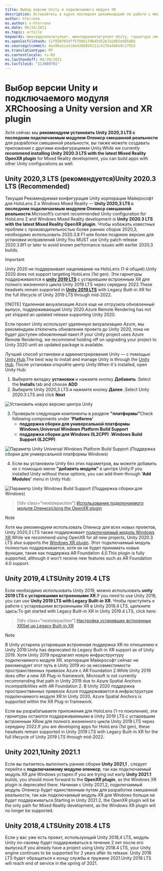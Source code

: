 ```yaml
---
title: Выбор версии Unity и подключаемого модуля XR
description: Оставайтесь в курсе последних рекомендаций по работе с модулями Unity и XR для разработки приложений HoloLens.
author: hferrone
ms.author: v-hferrone
ms.date: 06/24/2021
ms.topic: article
keywords: микседреалититулкит, микседреалититулкит-Unity, гарнитура смешанной реальности, гарнитура Windows Mixed Reality, гарнитура виртуальной реальности, Unity
ms.openlocfilehash: 11f930f014ff579db1f8845d52b7a2d65dd85d6b
ms.sourcegitcommit: 4ea9ba1ca1cde426b016111c4176a4b0a9c17553
ms.translationtype: MT
ms.contentlocale: ru-RU
ms.lasthandoff: 06/30/2021
ms.locfileid: "113080701"
---
```

# <a name="choosing-a-unity-version-and-xr-plugin"></a><span data-ttu-id="c5ba2-104">Выбор версии Unity и подключаемого модуля XR</span><span class="sxs-lookup"><span data-stu-id="c5ba2-104">Choosing a Unity version and XR plugin</span></span>

<span data-ttu-id="c5ba2-105">Хотя сейчас мы **рекомендуем установить Unity 2020,3 LTS с последним подключаемым модулем Опенкср смешанной реальности** для разработки смешанной реальности, вы также можете создавать приложения с другими конфигурациями Unity.</span><span class="sxs-lookup"><span data-stu-id="c5ba2-105">While we currently **recommend installing Unity 2020.3 LTS with the latest Mixed Reality OpenXR plugin** for Mixed Reality development, you can build apps with other Unity configurations as well.</span></span>

## <a name="unity-20203-lts-recommended"></a><span data-ttu-id="c5ba2-106">Unity 2020,3 LTS (рекомендуется)</span><span class="sxs-lookup"><span data-stu-id="c5ba2-106">Unity 2020.3 LTS (Recommended)</span></span>

<span data-ttu-id="c5ba2-107">Текущая Рекомендуемая конфигурация Unity корпорации Майкрософт для HoloLens 2 и Windows Mixed Reality — **Unity 2020,3 LTS с последним подключаемым модулем Опенкср смешанной реальности**.</span><span class="sxs-lookup"><span data-stu-id="c5ba2-107">Microsoft’s current recommended Unity configuration for HoloLens 2 and Windows Mixed Reality development is **Unity 2020.3 LTS with the latest Mixed Reality OpenXR plugin**.</span></span> <span data-ttu-id="c5ba2-108">Чтобы избежать известных проблем с производительностью более ранних сборок 2020,3, необходимо использовать 2020.3.8 F1 или более позднюю версию для установки исправлений Unity.</span><span class="sxs-lookup"><span data-stu-id="c5ba2-108">You MUST use Unity patch release 2020.3.8f1 or later to avoid known performance issues with earlier 2020.3 builds.</span></span>

> [!IMPORTANT]
> <span data-ttu-id="c5ba2-109">Unity 2020 не поддерживает нацеливание на HoloLens (1-й общий).</span><span class="sxs-lookup"><span data-stu-id="c5ba2-109">Unity 2020 does not support targeting HoloLens (1st gen).</span></span> <span data-ttu-id="c5ba2-110">Эти гарнитуры поддерживаются в **[unity 2019 LTS](#unity-20194-lts)** с устаревшим встроенным XR для полного жизненного цикла Unity 2019 LTS через середину 2022.</span><span class="sxs-lookup"><span data-stu-id="c5ba2-110">These headsets remain supported in **[Unity 2019 LTS](#unity-20194-lts)** with Legacy Built-in XR for the full lifecycle of Unity 2019 LTS through mid-2022.</span></span>
>
> [!NOTE]
> <span data-ttu-id="c5ba2-111">Удаленная визуализация Azure еще не отгрузила обновленный выпуск, поддерживающий Unity 2020.</span><span class="sxs-lookup"><span data-stu-id="c5ba2-111">Azure Remote Rendering has not yet shipped an updated release supporting Unity 2020.</span></span>
>
> <span data-ttu-id="c5ba2-112">Если проект Unity использует удаленную визуализацию Azure, мы рекомендуем отключить обновление проекта до Unity 2020, пока не будет доступен обновленный пакет.</span><span class="sxs-lookup"><span data-stu-id="c5ba2-112">If your Unity project uses Azure Remote Rendering, we recommend holding off on upgrading your project to Unity 2020 until an updated package is available.</span></span>

<span data-ttu-id="c5ba2-113">Лучший способ установки и администрирования Unity — с помощью <a href="https://unity3d.com/get-unity/download" target="_blank">Unity Hub</a>.</span><span class="sxs-lookup"><span data-stu-id="c5ba2-113">The best way to install and manage Unity is through the <a href="https://unity3d.com/get-unity/download" target="_blank">Unity Hub</a>.</span></span> <span data-ttu-id="c5ba2-114">После установки откройте центр Unity:</span><span class="sxs-lookup"><span data-stu-id="c5ba2-114">When it's installed, open Unity Hub:</span></span>

1. <span data-ttu-id="c5ba2-115">Выберите вкладку **установки** и нажмите кнопку **Добавить** .</span><span class="sxs-lookup"><span data-stu-id="c5ba2-115">Select the **Installs** tab and choose **ADD**</span></span>
2. <span data-ttu-id="c5ba2-116">Выберите Unity 2020,3 LTS и нажмите кнопку **Далее** .</span><span class="sxs-lookup"><span data-stu-id="c5ba2-116">Select Unity 2020.3 LTS and click **Next**</span></span>

![Установить новую версию центра Unity](images/unity-hub-img-01.png)

3. <span data-ttu-id="c5ba2-118">Проверьте следующие компоненты в разделе **"платформы"**</span><span class="sxs-lookup"><span data-stu-id="c5ba2-118">Check following components under **'Platforms'**</span></span>
    * <span data-ttu-id="c5ba2-119">**поддержка сборки для универсальной платформы Windows**;</span><span class="sxs-lookup"><span data-stu-id="c5ba2-119">**Universal Windows Platform Build Support**</span></span>
    * <span data-ttu-id="c5ba2-120">**поддержка сборки для Windows (IL2CPP)** .</span><span class="sxs-lookup"><span data-stu-id="c5ba2-120">**Windows Build Support (IL2CPP)**</span></span>

![Параметр Unity Universal Windows Platform Build Support (Поддержка сборки для универсальной платформы Windows)](../images/Unity_Install_Option_UWP.png)

4. <span data-ttu-id="c5ba2-122">Если вы установили Unity без этих параметров, вы можете добавить их с помощью меню **"добавить модули"** в центре Unity:</span><span class="sxs-lookup"><span data-stu-id="c5ba2-122">If you installed Unity without these options, you can add them through **'Add Modules'** menu in Unity Hub:</span></span>

![Параметр Unity Windows Build Support (Поддержка сборки для Windows)](../images/Unity_Install_Option_UWP2.png)

> [!div class="nextstepaction"]
> [<span data-ttu-id="c5ba2-124">Использование подключаемого модуля Опенкср</span><span class="sxs-lookup"><span data-stu-id="c5ba2-124">Using the OpenXR plugin</span></span>](/windows/mixed-reality/develop/unity/xr-project-setup?tabs=openxr)

> [!NOTE]
> <span data-ttu-id="c5ba2-125">Хотя мы рекомендуем использовать Опенкср для всех новых проектов, Unity 2020,3 LTS также поддерживает [подключаемый модуль Windows XR](/windows/mixed-reality/develop/unity/xr-project-setup?tabs=windowsxr).</span><span class="sxs-lookup"><span data-stu-id="c5ba2-125">While we recommend using OpenXR for all new projects, Unity 2020.3 LTS also supports the [Windows XR plugin](/windows/mixed-reality/develop/unity/xr-project-setup?tabs=windowsxr).</span></span> <span data-ttu-id="c5ba2-126">Этот подключаемый модуль полностью поддерживается, хотя он не будет принимать новые функции, такие как поддержка AR Foundation 4,0.</span><span class="sxs-lookup"><span data-stu-id="c5ba2-126">This plugin is fully supported, although it won't receive new features such as AR Foundation 4.0 support.</span></span>

## <a name="unity-20194-lts"></a><span data-ttu-id="c5ba2-127">Unity 2019,4 LTS</span><span class="sxs-lookup"><span data-stu-id="c5ba2-127">Unity 2019.4 LTS</span></span>

<span data-ttu-id="c5ba2-128">Если необходимо использовать Unity 2019, можно использовать **unity 2019 LTS с устаревшими встроенными XR**.</span><span class="sxs-lookup"><span data-stu-id="c5ba2-128">If you need to use Unity 2019, you can use **Unity 2019 LTS with Legacy Built-in XR**.</span></span> <span data-ttu-id="c5ba2-129">Чтобы приступить к работе с устаревшими встроенными XR в Unity 2019,4 LTS, щелкните здесь:</span><span class="sxs-lookup"><span data-stu-id="c5ba2-129">To get started with Legacy Built-in XR in Unity 2019.4 LTS, click here:</span></span>

> [!div class="nextstepaction"]
> [<span data-ttu-id="c5ba2-130">Настройка устаревших встроенных XR</span><span class="sxs-lookup"><span data-stu-id="c5ba2-130">Set up Legacy Built-in XR</span></span>](/windows/mixed-reality/develop/unity/xr-project-setup?tabs=legacy)

> [!NOTE]
> <span data-ttu-id="c5ba2-131">В Unity устарела устаревшая встроенная поддержка XR по отношению к Unity 2019.</span><span class="sxs-lookup"><span data-stu-id="c5ba2-131">Unity has deprecated its Legacy Built-in XR support as of Unity 2019.</span></span>  <span data-ttu-id="c5ba2-132">Хотя Unity 2019 предлагает новую инфраструктуру подключаемого модуля XR, корпорация Майкрософт сейчас не рекомендует этот путь в Unity 2019 из-за несовместимости пространственных привязок Azure с AR Foundation 2.</span><span class="sxs-lookup"><span data-stu-id="c5ba2-132">While Unity 2019 does offer a new XR Plug-in framework, Microsoft is not currently recommending that path in Unity 2019 due to Azure Spatial Anchors incompatibilities with AR Foundation 2.</span></span>  <span data-ttu-id="c5ba2-133">В Unity 2020 поддержка пространственных привязок Azure поддерживается в инфраструктуре подключаемого модуля XR.</span><span class="sxs-lookup"><span data-stu-id="c5ba2-133">In Unity 2020, Azure Spatial Anchors is supported within the XR Plug-in framework.</span></span>

<span data-ttu-id="c5ba2-134">Если вы разрабатываете приложения для HoloLens (1-го поколения), эти гарнитуры остаются поддерживаемыми в Unity 2019 LTS с устаревшим встроенным XRом для полного жизненного цикла Unity 2019 LTS через середину 2022.</span><span class="sxs-lookup"><span data-stu-id="c5ba2-134">If you are developing apps for HoloLens (1st gen), these headsets remain supported in Unity 2019 LTS with Legacy Built-in XR for the full lifecycle of Unity 2019 LTS through mid-2022.</span></span>

## <a name="unity-20211"></a><span data-ttu-id="c5ba2-135">Unity 2021,1</span><span class="sxs-lookup"><span data-stu-id="c5ba2-135">Unity 2021.1</span></span>

<span data-ttu-id="c5ba2-136">Если вы пытаетесь выполнить ранние сборки **Unity 2021,1** , следует перейти к **подключаемому модулю опенкср**, так как подключаемый модуль XR для Windows устарел.</span><span class="sxs-lookup"><span data-stu-id="c5ba2-136">If you are trying out early **Unity 2021.1** builds, you should move forward to the **OpenXR plugin**, as the Windows XR plugin is deprecated there.</span></span>  <span data-ttu-id="c5ba2-137">Начиная с Unity 2021,2, подключаемый модуль Опенкср будет единственным путем для разработки смешанной реальности, так как подключаемый модуль XR для Windows больше не будет поддерживаться.</span><span class="sxs-lookup"><span data-stu-id="c5ba2-137">Starting in Unity 2021.2, the OpenXR plugin will be the only path for Mixed Reality development, as the Windows XR plugin will no longer be supported.</span></span>

## <a name="unity-20184-lts"></a><span data-ttu-id="c5ba2-138">Unity 2018,4 LTS</span><span class="sxs-lookup"><span data-stu-id="c5ba2-138">Unity 2018.4 LTS</span></span>

<span data-ttu-id="c5ba2-139">Если у вас уже есть проект, использующий Unity 2018,4 LTS, модуль Unity по-своему будет поддерживаться в течение 2 лет после его выпуска.</span><span class="sxs-lookup"><span data-stu-id="c5ba2-139">If you already have a project using Unity 2018.4 LTS, your Unity engine continues to be supported for 2 years after its release.</span></span>  <span data-ttu-id="c5ba2-140">Unity 2018 LTS будет обращаться к концу службы в пружине 2021.</span><span class="sxs-lookup"><span data-stu-id="c5ba2-140">Unity 2018 LTS will reach end of service in the spring of 2021.</span></span>
